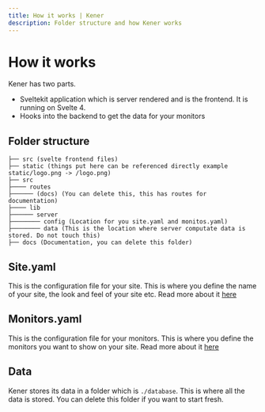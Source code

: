 ```yaml
---
title: How it works | Kener
description: Folder structure and how Kener works
---
```


# How it works

Kener has two parts.

-   Sveltekit application which is server rendered and is the frontend. It is running on Svelte 4.
-   Hooks into the backend to get the data for your monitors

## Folder structure

```shell
├── src (svelte frontend files)
├── static (things put here can be referenced directly example static/logo.png -> /logo.png)
├── src
├──── routes
├────── (docs) (You can delete this, this has routes for documentation)
├──── lib
├────── server
├──────── config (Location for you site.yaml and monitos.yaml)
├──────── data (This is the location where server computate data is stored. Do not touch this)
├── docs (Documentation, you can delete this folder)
```

## Site.yaml

This is the configuration file for your site. This is where you define the name of your site, the look and feel of your site etc. Read more about it [here](/docs/customize-site)

## Monitors.yaml

This is the configuration file for your monitors. This is where you define the monitors you want to show on your site. Read more about it [here](/docs/monitors)

## Data

Kener stores its data in a folder which is `./database`. This is where all the data is stored. You can delete this folder if you want to start fresh.
